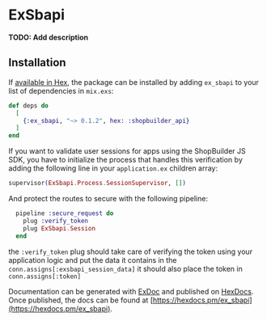 # ExSbapi

**TODO: Add description**

## Installation

If [available in Hex](https://hex.pm/docs/publish), the package can be installed
by adding `ex_sbapi` to your list of dependencies in `mix.exs`:

```elixir
def deps do
  [
    {:ex_sbapi, "~> 0.1.2", hex: :shopbuilder_api}
  ]
end
```

If you want to validate user sessions for apps using the ShopBuilder JS SDK, you have to 
initialize the process that handles this verification by adding the following line in your `application.ex` children array:

```elixir
supervisor(ExSbapi.Process.SessionSupervisor, [])
```

And protect the routes to secure with the following pipeline:

```elixir
  pipeline :secure_request do
    plug :verify_token
    plug ExSbapi.Session
  end
```

the `:verify_token` plug should take care of verifying the token using your application logic and put the data it contains
in the `conn.assigns[:exsbapi_session_data]` it should also place the token in `conn.assigns[:token]`

Documentation can be generated with [ExDoc](https://github.com/elixir-lang/ex_doc)
and published on [HexDocs](https://hexdocs.pm). Once published, the docs can
be found at [https://hexdocs.pm/ex_sbapi](https://hexdocs.pm/ex_sbapi).

